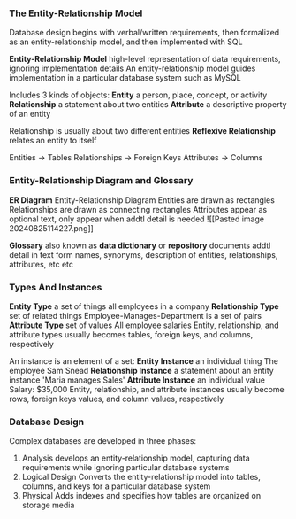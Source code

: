 ### The Entity-Relationship Model 
Database design begins with verbal/written requirements, then formalized as an entity-relationship model, and then implemented with SQL 

**Entity-Relationship Model**
	high-level representation of data requirements, ignoring implementation details
	An entity-relationship model guides implementation in a particular database system such as MySQL 

Includes 3 kinds of objects: 
**Entity**
	a person, place, concept, or activity 
**Relationship**
	a statement about two entities 
**Attribute**
	a descriptive property of an entity 

Relationship is usually about two different entities 
**Reflexive Relationship** relates an entity to itself 


Entities -> Tables 
Relationships -> Foreign Keys 
Attributes -> Columns 

### Entity-Relationship Diagram and Glossary 
**ER Diagram**
	Entity-Relationship Diagram 
	Entities are drawn as rectangles 
	Relationships are drawn as connecting rectangles 
	Attributes appear as optional text, only appear when addtl detail is needed 
![[Pasted image 20240825114227.png]]

**Glossary**
	also known as **data dictionary** or **repository**
	documents addtl detail in text form 
	names, synonyms, description of entities, relationships, attributes, etc etc 

### Types And Instances 
**Entity Type**
	a set of things 
		all employees in a company
**Relationship Type**
	set of related things 
		Employee-Manages-Department is a set of pairs 
**Attribute Type**
	set of values 
		All employee salaries 
Entity, relationship, and attribute types usually becomes tables, foreign keys, and columns, respectively 

An instance is an element of a set:
**Entity Instance**
	an individual thing 
		The employee Sam Snead 
**Relationship Instance**
	a statement about an entity instance
		'Maria manages Sales'
**Attribute Instance**
	an individual value 
		Salary: $35,000
Entity, relationship, and attribute instances usually become rows, foreign keys values, and column values, respectively 

### Database Design 
Complex databases are developed in three phases: 
1. Analysis
	develops an entity-relationship model, capturing data requirements while ignoring particular database systems
2. Logical Design
	Converts the entity-relationship model into tables, columns, and keys for a particular database system 
3. Physical 
	Adds indexes and specifies how tables are organized on storage media 



